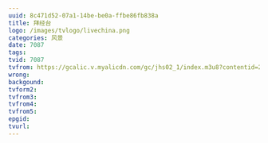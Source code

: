 ```yaml
---
uuid: 8c471d52-07a1-14be-be0a-ffbe86fb838a
title: 拜经台
logo: /images/tvlogo/livechina.png
categories: 风景
date: 7087
tags:
tvid: 7087
tvfrom: https://gcalic.v.myalicdn.com/gc/jhs02_1/index.m3u8?contentid=2820180516001
wrong:
backgound:
tvform2:
tvfrom3:
tvfrom4:
tvfrom5:
epgid:
tvurl:
---
```

